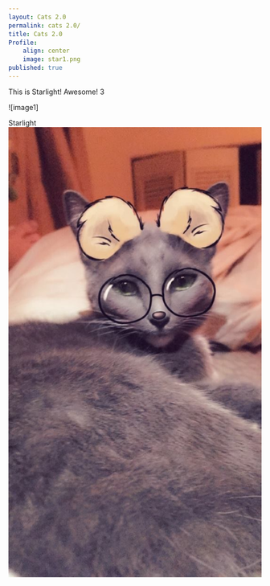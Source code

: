```yaml
---
layout: Cats 2.0
permalink: cats 2.0/
title: Cats 2.0
Profile: 
    align: center
    image: star1.png
published: true
---
```


This is Starlight! Awesome! 3

![image1]
<html>
<body>
    <div>
        
Starlight
<a>        
<img src="star1.png" sizes="600x600"><a href="cats.html"></a>

</div>
</body>
</html>